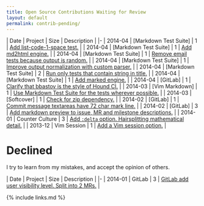 ```yaml
---
title: Open Source Contributions Waiting for Review
layout: default
permalink: contrib-pending/
---
```


<!--
| 2014-04 | [] |  | []() |
https://github.com/gitlabhq/gitlab-ci/pull/422
-->

| Date | Project | Size | Description |
|-
| 2014-04 | [Markdown Test Suite] | 1 | [Add list-code-1-space test.](https://github.com/karlcow/markdown-testsuite/pull/34) |
| 2014-04 | [Markdown Test Suite] | 1 | [Add md2html engine.](https://github.com/karlcow/markdown-testsuite/pull/33) |
| 2014-04 | [Markdown Test Suite] | 1 | [Remove email tests because output is random.](https://github.com/karlcow/markdown-testsuite/pull/32) |
| 2014-04 | [Markdown Test Suite] | 1 | [Improve output normalization with custom parser.](https://github.com/karlcow/markdown-testsuite/pull/31) |
| 2014-04 | [Markdown Test Suite] | 2 | [Run only tests that contain string in title.](https://github.com/karlcow/markdown-testsuite/pull/30) |
| 2014-04 | [Markdown Test Suite] | 1 | [Add marked engine.](https://github.com/karlcow/markdown-testsuite/pull/29) |
| 2014-04 | [GitLab] | 1 | [Clarify that bbastov is the style of Hound CI.](https://github.com/gitlabhq/gitlabhq/pull/6786) |
| 2014-03 | [Vim Markdown] | 1 | [Use Markdown Test Suite for the tests wherever possible.](https://github.com/plasticboy/vim-markdown/pull/69) |
| 2014-03 | [Softcover] | 1 | [Check for zip dependency.](https://github.com/softcover/softcover/pull/94) |
| 2014-02 | [GitLab] | 1 | [Commit message textareas have 72 char mark line.](https://github.com/gitlabhq/gitlabhq/pull/6385) |
| 2014-02 | [GitLab] | 3 | [Add markdown preview to issue, MR and milestone descriptions.](https://github.com/gitlabhq/gitlabhq/pull/6356) |
| 2014-01 | Counter Culture | 3 | [Add `:delta` option. Hairsplitting mathematical detail.](https://github.com/magnusvk/counter_culture/pull/43) |
| 2013-12 | Vim Session | 1 | [Add a Vim session option.](https://github.com/xolox/vim-session/pull/81) |

# Declined

I try to learn from my mistakes, and accept the opinion of others.

| Date | Project | Size | Description |
|-
| 2014-01 | GitLab | 3 | [GitLab add user visibility level. Split into 2 MRs.](https://github.com/gitlabhq/gitlabhq/pull/6028) |

{% include links.md %}
